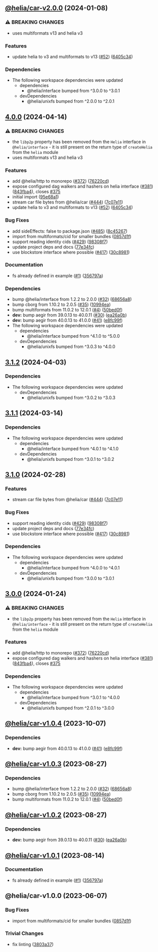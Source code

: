 ## [@helia/car-v2.0.0](https://github.com/ipfs/helia-car/compare/@helia/car-v1.0.4...@helia/car-v2.0.0) (2024-01-08)


### ⚠ BREAKING CHANGES

* uses multiformats v13 and helia v3

### Features

* update helia to v3 and multiformats to v13 ([#52](https://github.com/ipfs/helia-car/issues/52)) ([6405c34](https://github.com/ipfs/helia-car/commit/6405c3487879614dc4dd7308b15c946d644e0488))

### Dependencies

* The following workspace dependencies were updated
  * dependencies
    * @helia/interface bumped from ^3.0.0 to ^3.0.1
  * devDependencies
    * @helia/unixfs bumped from ^2.0.0 to ^2.0.1

## [4.0.0](https://github.com/yuiseki/helia/compare/car-v3.1.2...car-v4.0.0) (2024-04-14)


### ⚠ BREAKING CHANGES

* the `libp2p` property has been removed from the `Helia` interface in `@helia/interface` - it is still present on the return type of `createHelia` from the `helia` module
* uses multiformats v13 and helia v3

### Features

* add @helia/http to monorepo ([#372](https://github.com/yuiseki/helia/issues/372)) ([76220cd](https://github.com/yuiseki/helia/commit/76220cd5adf45af7fa61fd0a1321de4722b744d6))
* expose configured dag walkers and hashers on helia interface ([#381](https://github.com/yuiseki/helia/issues/381)) ([843fba4](https://github.com/yuiseki/helia/commit/843fba467ebb032907c888da499147a5349ec10e)), closes [#375](https://github.com/yuiseki/helia/issues/375)
* initial import ([95e68a1](https://github.com/yuiseki/helia/commit/95e68a12ac7f829b7aa455b571f942dfc82394ed))
* stream car file bytes from @helia/car ([#444](https://github.com/yuiseki/helia/issues/444)) ([7c07e11](https://github.com/yuiseki/helia/commit/7c07e113d644a1efc32b7fd0c268f5f892256ce9))
* update helia to v3 and multiformats to v13 ([#52](https://github.com/yuiseki/helia/issues/52)) ([6405c34](https://github.com/yuiseki/helia/commit/6405c3487879614dc4dd7308b15c946d644e0488))


### Bug Fixes

* add sideEffects: false to package.json ([#485](https://github.com/yuiseki/helia/issues/485)) ([8c45267](https://github.com/yuiseki/helia/commit/8c45267a474ab10b2faadfebdab33cfe446e8c03))
* import from multiformats/cid for smaller bundles ([0857d1f](https://github.com/yuiseki/helia/commit/0857d1f76cd7403dbea46cf3d9c891543fc83fe1))
* support reading identity cids ([#429](https://github.com/yuiseki/helia/issues/429)) ([98308f7](https://github.com/yuiseki/helia/commit/98308f77488b8196b2d18f78f05ecd2d37456834))
* update project deps and docs ([77e34fc](https://github.com/yuiseki/helia/commit/77e34fc115cbfb82585fd954bcf389ecebf655bc))
* use blockstore interface where possible ([#417](https://github.com/yuiseki/helia/issues/417)) ([30c8981](https://github.com/yuiseki/helia/commit/30c8981934ffba72d572a7b8b2712ec93b7f4d31))


### Documentation

* fs already defined in example ([#1](https://github.com/yuiseki/helia/issues/1)) ([356797a](https://github.com/yuiseki/helia/commit/356797a9493c7753178b5f343962951bc9cd3052))


### Dependencies

* bump @helia/interface from 1.2.2 to 2.0.0 ([#32](https://github.com/yuiseki/helia/issues/32)) ([68656a8](https://github.com/yuiseki/helia/commit/68656a81b7cd1238641a41573915635905e4a6ed))
* bump cborg from 1.10.2 to 2.0.5 ([#35](https://github.com/yuiseki/helia/issues/35)) ([10994ea](https://github.com/yuiseki/helia/commit/10994ea9abdff8906ae8c3f7d0ff5f50b50d9e60))
* bump multiformats from 11.0.2 to 12.0.1 ([#4](https://github.com/yuiseki/helia/issues/4)) ([50bed0f](https://github.com/yuiseki/helia/commit/50bed0f32b3c07111de804b0e6471e36d8e66626))
* **dev:** bump aegir from 39.0.13 to 40.0.11 ([#30](https://github.com/yuiseki/helia/issues/30)) ([ea26a0b](https://github.com/yuiseki/helia/commit/ea26a0bd14137eb1de6ab282cdcecd55578064ab))
* **dev:** bump aegir from 40.0.13 to 41.0.0 ([#41](https://github.com/yuiseki/helia/issues/41)) ([e8fc99f](https://github.com/yuiseki/helia/commit/e8fc99f4e372eaf72c2598f5a7a9942143c6d788))
* The following workspace dependencies were updated
  * dependencies
    * @helia/interface bumped from ^4.1.0 to ^5.0.0
  * devDependencies
    * @helia/unixfs bumped from ^3.0.3 to ^4.0.0

## [3.1.2](https://github.com/ipfs/helia/compare/car-v3.1.1...car-v3.1.2) (2024-04-03)


### Dependencies

* The following workspace dependencies were updated
  * devDependencies
    * @helia/unixfs bumped from ^3.0.2 to ^3.0.3

## [3.1.1](https://github.com/ipfs/helia/compare/car-v3.1.0...car-v3.1.1) (2024-03-14)


### Dependencies

* The following workspace dependencies were updated
  * dependencies
    * @helia/interface bumped from ^4.0.1 to ^4.1.0
  * devDependencies
    * @helia/unixfs bumped from ^3.0.1 to ^3.0.2

## [3.1.0](https://github.com/ipfs/helia/compare/car-v3.0.0...car-v3.1.0) (2024-02-28)


### Features

* stream car file bytes from @helia/car ([#444](https://github.com/ipfs/helia/issues/444)) ([7c07e11](https://github.com/ipfs/helia/commit/7c07e113d644a1efc32b7fd0c268f5f892256ce9))


### Bug Fixes

* support reading identity cids ([#429](https://github.com/ipfs/helia/issues/429)) ([98308f7](https://github.com/ipfs/helia/commit/98308f77488b8196b2d18f78f05ecd2d37456834))
* update project deps and docs ([77e34fc](https://github.com/ipfs/helia/commit/77e34fc115cbfb82585fd954bcf389ecebf655bc))
* use blockstore interface where possible ([#417](https://github.com/ipfs/helia/issues/417)) ([30c8981](https://github.com/ipfs/helia/commit/30c8981934ffba72d572a7b8b2712ec93b7f4d31))


### Dependencies

* The following workspace dependencies were updated
  * dependencies
    * @helia/interface bumped from ^4.0.0 to ^4.0.1
  * devDependencies
    * @helia/unixfs bumped from ^3.0.0 to ^3.0.1

## [3.0.0](https://github.com/ipfs/helia/compare/car-v2.0.1...car-v3.0.0) (2024-01-24)


### ⚠ BREAKING CHANGES

* the `libp2p` property has been removed from the `Helia` interface in `@helia/interface` - it is still present on the return type of `createHelia` from the `helia` module

### Features

* add @helia/http to monorepo ([#372](https://github.com/ipfs/helia/issues/372)) ([76220cd](https://github.com/ipfs/helia/commit/76220cd5adf45af7fa61fd0a1321de4722b744d6))
* expose configured dag walkers and hashers on helia interface ([#381](https://github.com/ipfs/helia/issues/381)) ([843fba4](https://github.com/ipfs/helia/commit/843fba467ebb032907c888da499147a5349ec10e)), closes [#375](https://github.com/ipfs/helia/issues/375)


### Dependencies

* The following workspace dependencies were updated
  * dependencies
    * @helia/interface bumped from ^3.0.1 to ^4.0.0
  * devDependencies
    * @helia/unixfs bumped from ^2.0.1 to ^3.0.0

## [@helia/car-v1.0.4](https://github.com/ipfs/helia-car/compare/@helia/car-v1.0.3...@helia/car-v1.0.4) (2023-10-07)


### Dependencies

* **dev:** bump aegir from 40.0.13 to 41.0.0 ([#41](https://github.com/ipfs/helia-car/issues/41)) ([e8fc99f](https://github.com/ipfs/helia-car/commit/e8fc99f4e372eaf72c2598f5a7a9942143c6d788))

## [@helia/car-v1.0.3](https://github.com/ipfs/helia-car/compare/@helia/car-v1.0.2...@helia/car-v1.0.3) (2023-08-27)


### Dependencies

* bump @helia/interface from 1.2.2 to 2.0.0 ([#32](https://github.com/ipfs/helia-car/issues/32)) ([68656a8](https://github.com/ipfs/helia-car/commit/68656a81b7cd1238641a41573915635905e4a6ed))
* bump cborg from 1.10.2 to 2.0.5 ([#35](https://github.com/ipfs/helia-car/issues/35)) ([10994ea](https://github.com/ipfs/helia-car/commit/10994ea9abdff8906ae8c3f7d0ff5f50b50d9e60))
* bump multiformats from 11.0.2 to 12.0.1 ([#4](https://github.com/ipfs/helia-car/issues/4)) ([50bed0f](https://github.com/ipfs/helia-car/commit/50bed0f32b3c07111de804b0e6471e36d8e66626))

## [@helia/car-v1.0.2](https://github.com/ipfs/helia-car/compare/@helia/car-v1.0.1...@helia/car-v1.0.2) (2023-08-27)


### Dependencies

* **dev:** bump aegir from 39.0.13 to 40.0.11 ([#30](https://github.com/ipfs/helia-car/issues/30)) ([ea26a0b](https://github.com/ipfs/helia-car/commit/ea26a0bd14137eb1de6ab282cdcecd55578064ab))

## [@helia/car-v1.0.1](https://github.com/ipfs/helia-car/compare/@helia/car-v1.0.0...@helia/car-v1.0.1) (2023-08-14)


### Documentation

* fs already defined in example ([#1](https://github.com/ipfs/helia-car/issues/1)) ([356797a](https://github.com/ipfs/helia-car/commit/356797a9493c7753178b5f343962951bc9cd3052))

## @helia/car-v1.0.0 (2023-06-07)


### Bug Fixes

* import from multiformats/cid for smaller bundles ([0857d1f](https://github.com/ipfs/helia-car/commit/0857d1f76cd7403dbea46cf3d9c891543fc83fe1))


### Trivial Changes

* fix linting ([3803a37](https://github.com/ipfs/helia-car/commit/3803a378c0d7a556248e39e7a3c756e94e69888d))
